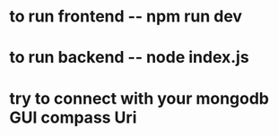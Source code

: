 # to run frontend -- npm run dev
# to run backend -- node index.js
# try to connect with your mongodb GUI compass Uri
